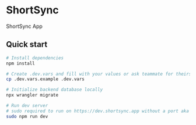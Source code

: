 # ShortSync

ShortSync App

## Quick start

```bash
# Install dependencies
npm install

# Create .dev.vars and fill with your values or ask teammate for theirs
cp .dev.vars.example .dev.vars

# Initialize backend database locally
npx wrangler migrate

# Run dev server
# sudo required to run on https://dev.shortsync.app without a port aka port 443
sudo npm run dev
```
